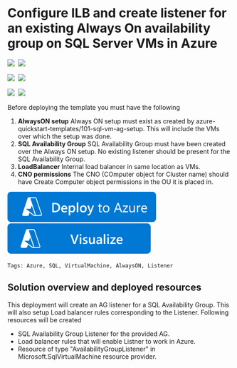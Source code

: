 # Configure ILB and create listener for an existing Always On availability group on SQL Server VMs in Azure

<IMG SRC="https://azurequickstartsservice.blob.core.windows.net/badges/101-sql-vm-aglistener-setup/PublicLastTestDate.svg" />&nbsp;
<IMG SRC="https://azurequickstartsservice.blob.core.windows.net/badges/101-sql-vm-aglistener-setup/PublicDeployment.svg" />&nbsp;

<IMG SRC="https://azurequickstartsservice.blob.core.windows.net/badges/101-sql-vm-aglistener-setup/FairfaxLastTestDate.svg" />&nbsp;
<IMG SRC="https://azurequickstartsservice.blob.core.windows.net/badges/101-sql-vm-aglistener-setup/FairfaxDeployment.svg" />&nbsp;

<IMG SRC="https://azurequickstartsservice.blob.core.windows.net/badges/101-sql-vm-aglistener-setup/BestPracticeResult.svg" />&nbsp;
<IMG SRC="https://azurequickstartsservice.blob.core.windows.net/badges/101-sql-vm-aglistener-setup/CredScanResult.svg" />&nbsp;

Before deploying the template you must have the following

1. **AlwaysON setup** Always ON setup must exist as created by azure-quickstart-templates/101-sql-vm-ag-setup. This will include the VMs over which the setup was done.
2. **SQL Availability Group** SQL Availability Group must have been created over the Always ON setup. No existing listener should be present for the SQL Availability Group.
3. **LoadBalancer** Internal load balancer in same location as VMs.
4. **CNO permissions** The CNO (COmputer object for Cluster name) should have Create Computer object permissions in the OU it is placed in.

<a href="https://portal.azure.com/#create/Microsoft.Template/uri/https%3A%2F%2Fraw.githubusercontent.com%2FAzure%2Fazure-quickstart-templates%2Fmaster%2F101-sql-vm-aglistener-setup%2Fazuredeploy.json" target="_blank">
    <img src="https://raw.githubusercontent.com/Azure/azure-quickstart-templates/master/1-CONTRIBUTION-GUIDE/images/deploytoazure.svg"/>
</a>
<a href="http://armviz.io/#/?load=https%3A%2F%2Fraw.githubusercontent.com%2FAzure%2Fazure-quickstart-templates%2Fmaster%2F101-sql-vm-aglistener-setup%2Fazuredeploy.json" target="_blank">
    <img src="https://raw.githubusercontent.com/Azure/azure-quickstart-templates/master/1-CONTRIBUTION-GUIDE/images/visualizebutton.svg"/>
</a>

`Tags: Azure, SQL, VirtualMachine, AlwaysON, Listener`

## Solution overview and deployed resources

This deployment will create an AG listener for a SQL Availability Group. This will also setup Load balancer rules corresponding to the Listener.
 Following resources will be created
 - SQL Availability Group Listener for the provided AG.
 - Load balancer rules that will enable Listner to work in Azure.
 - Resource of type "AvailabilityGroupListener" in Microsoft.SqlVirtualMachine resource provider.
 


